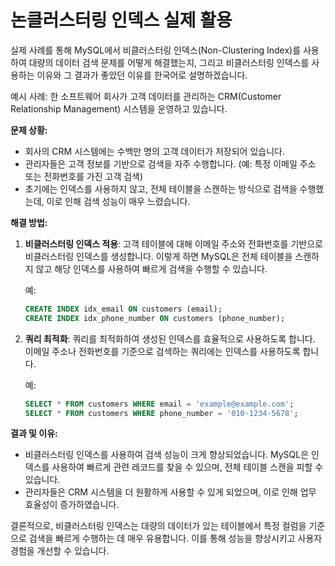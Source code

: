 # 논클러스터링 인덱스 실제 활용

실제 사례를 통해 MySQL에서 비클러스터링 인덱스(Non-Clustering Index)를 사용하여 대량의 데이터 검색 문제를 어떻게 해결했는지, 그리고 비클러스터링 인덱스를 사용하는 이유와 그 결과가 좋았던 이유를 한국어로 설명하겠습니다.

예시 사례: 한 소프트웨어 회사가 고객 데이터를 관리하는 CRM(Customer Relationship Management) 시스템을 운영하고 있습니다.

**문제 상황:**
- 회사의 CRM 시스템에는 수백만 명의 고객 데이터가 저장되어 있습니다.
- 관리자들은 고객 정보를 기반으로 검색을 자주 수행합니다. (예: 특정 이메일 주소 또는 전화번호를 가진 고객 검색)
- 초기에는 인덱스를 사용하지 않고, 전체 테이블을 스캔하는 방식으로 검색을 수행했는데, 이로 인해 검색 성능이 매우 느렸습니다.

**해결 방법:**
1. **비클러스터링 인덱스 적용**: 고객 테이블에 대해 이메일 주소와 전화번호를 기반으로 비클러스터링 인덱스를 생성합니다. 이렇게 하면 MySQL은 전체 테이블을 스캔하지 않고 해당 인덱스를 사용하여 빠르게 검색을 수행할 수 있습니다.

   예:
   ```sql
   CREATE INDEX idx_email ON customers (email);
   CREATE INDEX idx_phone_number ON customers (phone_number);
   ```

2. **쿼리 최적화**: 쿼리를 최적화하여 생성된 인덱스를 효율적으로 사용하도록 합니다. 이메일 주소나 전화번호를 기준으로 검색하는 쿼리에는 인덱스를 사용하도록 합니다.

   예:
   ```sql
   SELECT * FROM customers WHERE email = 'example@example.com';
   SELECT * FROM customers WHERE phone_number = '010-1234-5678';
   ```

**결과 및 이유:**
- 비클러스터링 인덱스를 사용하여 검색 성능이 크게 향상되었습니다. MySQL은 인덱스를 사용하여 빠르게 관련 레코드를 찾을 수 있으며, 전체 테이블 스캔을 피할 수 있습니다.
- 관리자들은 CRM 시스템을 더 원활하게 사용할 수 있게 되었으며, 이로 인해 업무 효율성이 증가하였습니다.

결론적으로, 비클러스터링 인덱스는 대량의 데이터가 있는 테이블에서 특정 컬럼을 기준으로 검색을 빠르게 수행하는 데 매우 유용합니다. 이를 통해 성능을 향상시키고 사용자 경험을 개선할 수 있습니다.
